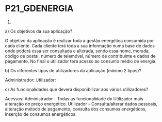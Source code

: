 # P21_GDENERGIA
1)
a) Os objetivos da sua aplicação?

O objetivo da aplicação é realizar toda a gestão energética consumida por cada cliente. Cada cliente terá toda a sua informação numa base de dados onde poderá essa ser consultada e alterada, sendo essa nome, morada, código de postal, número de telemóvel, número de contribuinte e dados de pagamento.
No final o utilizador terá acesso ao consumo médio de energia.

b) Os diferentes tipos de utilizadores da aplicação (mínimo 2 tipos)?

Administrador:
Utilizador:

c) As funcionalidades que deverá disponibilizar aos vários utilizadores?

Acessos:
Administrador - Todas as funcionalidade do Utilizador mais alteração do preço energético.
Utilizador - Consulta/alterar dados pessoais, alteração método de pagamento, consulta dos consumos energéticos, inserção de consumos energéticos.